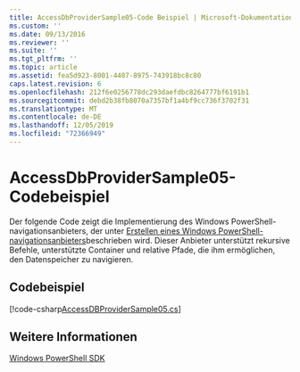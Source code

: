 ```yaml
---
title: AccessDbProviderSample05-Code Beispiel | Microsoft-Dokumentation
ms.custom: ''
ms.date: 09/13/2016
ms.reviewer: ''
ms.suite: ''
ms.tgt_pltfrm: ''
ms.topic: article
ms.assetid: fea5d923-8001-4407-8975-743918bc8c80
caps.latest.revision: 6
ms.openlocfilehash: 212f6e0256778dc293daefdbc8264777bf6191b1
ms.sourcegitcommit: debd2b38fb8070a7357bf1a4bf9cc736f3702f31
ms.translationtype: MT
ms.contentlocale: de-DE
ms.lasthandoff: 12/05/2019
ms.locfileid: "72366949"
---
```

# <a name="accessdbprovidersample05-code-sample"></a>AccessDbProviderSample05-Codebeispiel

Der folgende Code zeigt die Implementierung des Windows PowerShell-navigationsanbieters, der unter [Erstellen eines Windows PowerShell-navigationsanbieters](./creating-a-windows-powershell-navigation-provider.md)beschrieben wird. Dieser Anbieter unterstützt rekursive Befehle, unterstützte Container und relative Pfade, die ihm ermöglichen, den Datenspeicher zu navigieren.

## <a name="code-sample"></a>Codebeispiel

[!code-csharp[AccessDBProviderSample05.cs](../../../../powershell-sdk-samples/SDK-2.0/csharp/AccessDBProviderSample05/AccessDBProviderSample05.cs#L11-L1960 "AccessDBProviderSample05.cs")]

## <a name="see-also"></a>Weitere Informationen

[Windows PowerShell SDK](../windows-powershell-reference.md)
